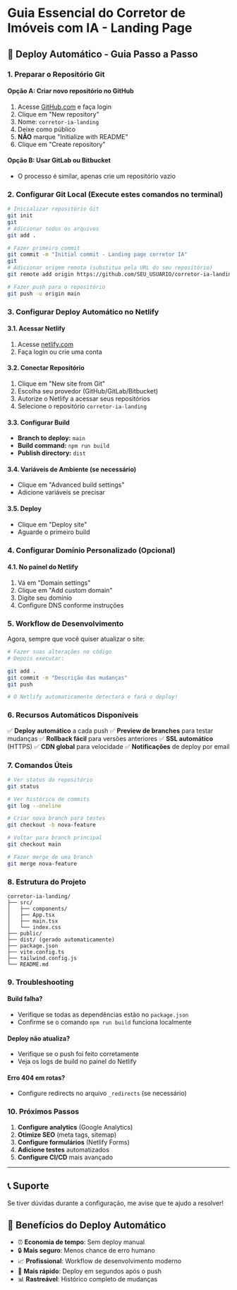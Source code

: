 # Guia Essencial do Corretor de Imóveis com IA - Landing Page

## 🚀 Deploy Automático - Guia Passo a Passo

### 1. Preparar o Repositório Git

#### Opção A: Criar novo repositório no GitHub
1. Acesse [GitHub.com](https://github.com) e faça login
2. Clique em "New repository"
3. Nome: `corretor-ia-landing`
4. Deixe como público
5. **NÃO** marque "Initialize with README"
6. Clique em "Create repository"

#### Opção B: Usar GitLab ou Bitbucket
- O processo é similar, apenas crie um repositório vazio

### 2. Configurar Git Local (Execute estes comandos no terminal)

```bash
# Inicializar repositório Git
git init
git 
# Adicionar todos os arquivos
git add .

# Fazer primeiro commit
git commit -m "Initial commit - Landing page corretor IA"
git
# Adicionar origem remota (substitua pela URL do seu repositório)
git remote add origin https://github.com/SEU_USUARIO/corretor-ia-landing.git

# Fazer push para o repositório
git push -u origin main
```

### 3. Configurar Deploy Automático no Netlify

#### 3.1. Acessar Netlify
1. Acesse [netlify.com](https://netlify.com)
2. Faça login ou crie uma conta

#### 3.2. Conectar Repositório
1. Clique em "New site from Git"
2. Escolha seu provedor (GitHub/GitLab/Bitbucket)
3. Autorize o Netlify a acessar seus repositórios
4. Selecione o repositório `corretor-ia-landing`

#### 3.3. Configurar Build
- **Branch to deploy:** `main`
- **Build command:** `npm run build`
- **Publish directory:** `dist`

#### 3.4. Variáveis de Ambiente (se necessário)
- Clique em "Advanced build settings"
- Adicione variáveis se precisar

#### 3.5. Deploy
- Clique em "Deploy site"
- Aguarde o primeiro build

### 4. Configurar Domínio Personalizado (Opcional)

#### 4.1. No painel do Netlify
1. Vá em "Domain settings"
2. Clique em "Add custom domain"
3. Digite seu domínio
4. Configure DNS conforme instruções

### 5. Workflow de Desenvolvimento

Agora, sempre que você quiser atualizar o site:

```bash
# Fazer suas alterações no código
# Depois executar:

git add .
git commit -m "Descrição das mudanças"
git push

# O Netlify automaticamente detectará e fará o deploy!
```

### 6. Recursos Automáticos Disponíveis

✅ **Deploy automático** a cada push
✅ **Preview de branches** para testar mudanças
✅ **Rollback fácil** para versões anteriores
✅ **SSL automático** (HTTPS)
✅ **CDN global** para velocidade
✅ **Notificações** de deploy por email

### 7. Comandos Úteis

```bash
# Ver status do repositório
git status

# Ver histórico de commits
git log --oneline

# Criar nova branch para testes
git checkout -b nova-feature

# Voltar para branch principal
git checkout main

# Fazer merge de uma branch
git merge nova-feature
```

### 8. Estrutura do Projeto

```
corretor-ia-landing/
├── src/
│   ├── components/
│   ├── App.tsx
│   ├── main.tsx
│   └── index.css
├── public/
├── dist/ (gerado automaticamente)
├── package.json
├── vite.config.ts
├── tailwind.config.js
└── README.md
```

### 9. Troubleshooting

#### Build falha?
- Verifique se todas as dependências estão no `package.json`
- Confirme se o comando `npm run build` funciona localmente

#### Deploy não atualiza?
- Verifique se o push foi feito corretamente
- Veja os logs de build no painel do Netlify

#### Erro 404 em rotas?
- Configure redirects no arquivo `_redirects` (se necessário)

### 10. Próximos Passos

1. **Configure analytics** (Google Analytics)
2. **Otimize SEO** (meta tags, sitemap)
3. **Configure formulários** (Netlify Forms)
4. **Adicione testes** automatizados
5. **Configure CI/CD** mais avançado

---

## 📞 Suporte

Se tiver dúvidas durante a configuração, me avise que te ajudo a resolver!

## 🎯 Benefícios do Deploy Automático

- ⏰ **Economia de tempo**: Sem deploy manual
- 🔒 **Mais seguro**: Menos chance de erro humano  
- 📈 **Profissional**: Workflow de desenvolvimento moderno
- 🚀 **Mais rápido**: Deploy em segundos após o push
- 📊 **Rastreável**: Histórico completo de mudanças